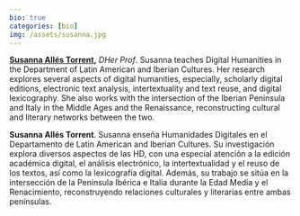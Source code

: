 ```yaml
---
bio: true
categories: [bio]
img: /assets/susanna.jpg
---
```

**[Susanna Allés Torrent](http://susannalles.github.io/),** *DHer Prof*. Susanna teaches Digital Humanities in the Department of Latin American and Iberian Cultures. Her research explores several aspects of digital humanities, especially, scholarly digital editions, electronic text analysis, intertextuality and text reuse, and digital lexicography. She also works with the intersection of the Iberian Peninsula and Italy in the Middle Ages and the Renaissance, reconstructing cultural and literary networks between the two.

**Susanna Allés Torrent**. Susanna enseña Humanidades Digitales en el Departamento de Latin American and Iberian Cultures. Su investigación explora diversos aspectos de las HD, con una especial atención a la edición académica digital, el análisis electrónico, la intertextualidad y el reuso de los textos, así como la lexicografía digital. Además, su trabajo se sitúa en la intersección de la Península Ibérica e Italia durante la Edad Media y el Renacimiento, reconstruyendo relaciones culturales y literarias entre ambas penínsulas.
